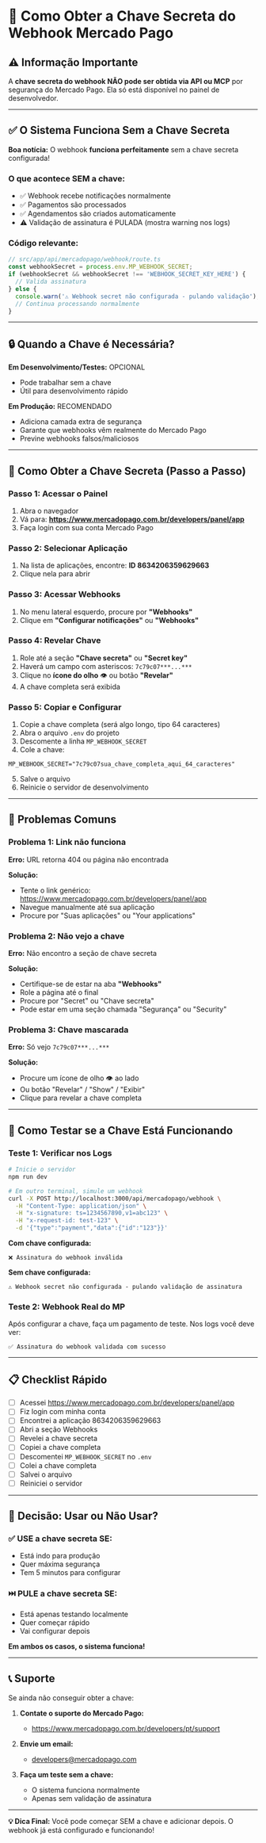 # 🔐 Como Obter a Chave Secreta do Webhook Mercado Pago

## ⚠️ Informação Importante

A **chave secreta do webhook NÃO pode ser obtida via API ou MCP** por segurança do Mercado Pago. Ela só está disponível no painel de desenvolvedor.

---

## ✅ O Sistema Funciona Sem a Chave Secreta

**Boa notícia:** O webhook **funciona perfeitamente** sem a chave secreta configurada!

### O que acontece SEM a chave:
- ✅ Webhook recebe notificações normalmente
- ✅ Pagamentos são processados
- ✅ Agendamentos são criados automaticamente
- ⚠️ Validação de assinatura é PULADA (mostra warning nos logs)

### Código relevante:
```typescript
// src/app/api/mercadopago/webhook/route.ts
const webhookSecret = process.env.MP_WEBHOOK_SECRET;
if (webhookSecret && webhookSecret !== 'WEBHOOK_SECRET_KEY_HERE') {
  // Valida assinatura
} else {
  console.warn('⚠️ Webhook secret não configurada - pulando validação');
  // Continua processando normalmente
}
```

---

## 🔒 Quando a Chave é Necessária?

**Em Desenvolvimento/Testes:** OPCIONAL
- Pode trabalhar sem a chave
- Útil para desenvolvimento rápido

**Em Produção:** RECOMENDADO
- Adiciona camada extra de segurança
- Garante que webhooks vêm realmente do Mercado Pago
- Previne webhooks falsos/maliciosos

---

## 📝 Como Obter a Chave Secreta (Passo a Passo)

### Passo 1: Acessar o Painel
1. Abra o navegador
2. Vá para: **https://www.mercadopago.com.br/developers/panel/app**
3. Faça login com sua conta Mercado Pago

### Passo 2: Selecionar Aplicação
1. Na lista de aplicações, encontre: **ID 8634206359629663**
2. Clique nela para abrir

### Passo 3: Acessar Webhooks
1. No menu lateral esquerdo, procure por **"Webhooks"**
2. Clique em **"Configurar notificações"** ou **"Webhooks"**

### Passo 4: Revelar Chave
1. Role até a seção **"Chave secreta"** ou **"Secret key"**
2. Haverá um campo com asteriscos: `7c79c07***...***`
3. Clique no **ícone do olho** 👁️ ou botão **"Revelar"**
4. A chave completa será exibida

### Passo 5: Copiar e Configurar
1. Copie a chave completa (será algo longo, tipo 64 caracteres)
2. Abra o arquivo `.env` do projeto
3. Descomente a linha `MP_WEBHOOK_SECRET`
4. Cole a chave:

```env
MP_WEBHOOK_SECRET="7c79c07sua_chave_completa_aqui_64_caracteres"
```

5. Salve o arquivo
6. Reinicie o servidor de desenvolvimento

---

## 🚫 Problemas Comuns

### Problema 1: Link não funciona
**Erro:** URL retorna 404 ou página não encontrada

**Solução:**
- Tente o link genérico: https://www.mercadopago.com.br/developers/panel/app
- Navegue manualmente até sua aplicação
- Procure por "Suas aplicações" ou "Your applications"

### Problema 2: Não vejo a chave
**Erro:** Não encontro a seção de chave secreta

**Solução:**
- Certifique-se de estar na aba **"Webhooks"**
- Role a página até o final
- Procure por "Secret" ou "Chave secreta"
- Pode estar em uma seção chamada "Segurança" ou "Security"

### Problema 3: Chave mascarada
**Erro:** Só vejo `7c79c07***...***`

**Solução:**
- Procure um ícone de olho 👁️ ao lado
- Ou botão "Revelar" / "Show" / "Exibir"
- Clique para revelar a chave completa

---

## 🧪 Como Testar se a Chave Está Funcionando

### Teste 1: Verificar nos Logs
```bash
# Inicie o servidor
npm run dev

# Em outro terminal, simule um webhook
curl -X POST http://localhost:3000/api/mercadopago/webhook \
  -H "Content-Type: application/json" \
  -H "x-signature: ts=1234567890,v1=abc123" \
  -H "x-request-id: test-123" \
  -d '{"type":"payment","data":{"id":"123"}}'
```

**Com chave configurada:**
```
❌ Assinatura do webhook inválida
```

**Sem chave configurada:**
```
⚠️ Webhook secret não configurada - pulando validação de assinatura
```

### Teste 2: Webhook Real do MP
Após configurar a chave, faça um pagamento de teste. Nos logs você deve ver:
```
✅ Assinatura do webhook validada com sucesso
```

---

## 📋 Checklist Rápido

- [ ] Acessei https://www.mercadopago.com.br/developers/panel/app
- [ ] Fiz login com minha conta
- [ ] Encontrei a aplicação 8634206359629663
- [ ] Abri a seção Webhooks
- [ ] Revelei a chave secreta
- [ ] Copiei a chave completa
- [ ] Descomentei `MP_WEBHOOK_SECRET` no `.env`
- [ ] Colei a chave completa
- [ ] Salvei o arquivo
- [ ] Reiniciei o servidor

---

## 🎯 Decisão: Usar ou Não Usar?

### ✅ USE a chave secreta SE:
- Está indo para produção
- Quer máxima segurança
- Tem 5 minutos para configurar

### ⏭️ PULE a chave secreta SE:
- Está apenas testando localmente
- Quer começar rápido
- Vai configurar depois

**Em ambos os casos, o sistema funciona!**

---

## 📞 Suporte

Se ainda não conseguir obter a chave:

1. **Contate o suporte do Mercado Pago:**
   - https://www.mercadopago.com.br/developers/pt/support

2. **Envie um email:**
   - developers@mercadopago.com

3. **Faça um teste sem a chave:**
   - O sistema funciona normalmente
   - Apenas sem validação de assinatura

---

**💡 Dica Final:** Você pode começar SEM a chave e adicionar depois. O webhook já está configurado e funcionando!
